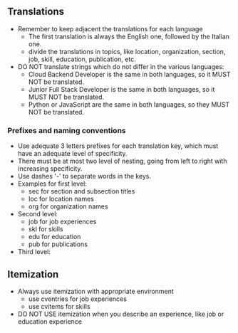 ## Translations
- Remember to keep adjacent the translations for each language
    * The first translation is always the English one, followed by the Italian one.
    * divide the translations in topics, like location, organization, section, job, skill, education, publication, etc.
- DO NOT translate strings which do not differ in the various languages:
    * Cloud Backend Developer is the same in both languages, so it MUST NOT be translated.
    * Junior Full Stack Developer is the same in both languages, so it MUST NOT be translated.
    * Python or JavaScript are the same in both languages, so they MUST NOT be translated.
### Prefixes and naming conventions
- Use adequate 3 letters prefixes for each translation key, which must have an adequate level of specificity.
- There must be at most two level of nesting, going from left to right with increasing specificity.
- Use dashes '-' to separate words in the keys.
- Examples for first level:
    - sec for section and subsection titles
    - loc for location names
    - org for organization names
- Second level:
    - job for job experiences
    - skl for skills
    - edu for education
    - pub for publications
- Third level:


## Itemization
- Always use itemization with appropriate environment
    - use cventries for job experiences
    - use cvitems for skills
- DO NOT USE itemization when you describe an experience, like job or education experience

